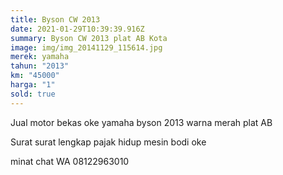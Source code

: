 ```yaml
---
title: Byson CW 2013
date: 2021-01-29T10:39:39.916Z
summary: Byson CW 2013 plat AB Kota
image: img/img_20141129_115614.jpg
merek: yamaha
tahun: "2013"
km: "45000"
harga: "1"
sold: true
---
```

Jual motor bekas oke yamaha byson 2013 warna merah plat AB

Surat surat lengkap pajak hidup mesin bodi oke

minat chat WA 08122963010